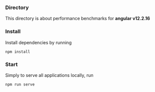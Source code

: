 ### Directory

This directory is about performance benchmarks for **angular v12.2.16**

### Install
Install dependencies by running

```
npm install
```

### Start

Simply to serve all applications locally, run

```
npm run serve
```
